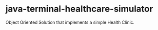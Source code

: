 # java-terminal-healthcare-simulator
Object Oriented Solution that implements a simple Health Clinic. 
